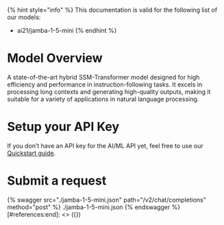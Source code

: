 [#references:start]: <> ({ "template": "openapi" })
{% hint style="info" %}
This documentation is valid for the following list of our models:
* ai21/jamba-1-5-mini
{% endhint %}

# Model Overview
A state-of-the-art hybrid SSM-Transformer model designed for high efficiency and performance in instruction-following tasks. It excels in processing long contexts and generating high-quality outputs, making it suitable for a variety of applications in natural language processing.

# Setup your API Key
If you don’t have an API key for the AI/ML API yet, feel free to use our [Quickstart guide](https://docs.aimlapi.com/quickstart/setting-up).

# Submit a request
{% swagger src="./jamba-1-5-mini.json" path="/v2/chat/completions" method="post" %}
./jamba-1-5-mini.json
{% endswagger %}
[#references:end]: <> ({})